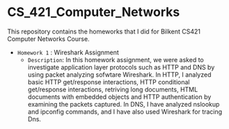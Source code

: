 # CS_421_Computer_Networks
This repository contains the homeworks that I did for Bilkent CS421 Computer Networks Course.
- `Homework 1` : Wireshark Assignment
   - `Description`:  In this homework assignment, we were asked to investigate application layer protocols such as HTTP and DNS by using packet analyzing sofwtare Wireshark. In HTTP, I analyzed basic HTTP get/response interactions, HTTP conditional get/response interactions, retriving long documents, HTML documents with embedded objects and HTTP authentication by examining the packets captured. In DNS, I have analyzed nslookup and ipconfig commands, and I have also used Wireshark for tracing Dns.
